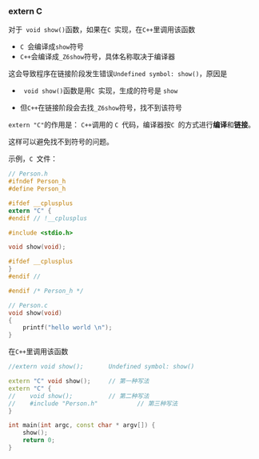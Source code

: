 ### extern C

对于` void show()`函数，如果在`C `实现，在`C++`里调用该函数

- `C `会编译成`show`符号
- `C++`会编译成`_Z6show`符号，具体名称取决于编译器

这会导致程序在链接阶段发生错误`Undefined symbol: show()`，原因是

- ` void show()`函数是用`C `实现，生成的符号是 `show`

- 但`C++`在链接阶段会去找`_Z6show`符号，找不到该符号



`extern "C"`的作用是： `C++`调用的 `C `代码，编译器按`C `的方式进行**编译**和**链接**。

这样可以避免找不到符号的问题。

示例，`C `文件：

```c
// Person.h
#ifndef Person_h
#define Person_h

#ifdef __cplusplus
extern "C" {
#endif // !__cplusplus

#include <stdio.h>

void show(void);

#ifdef __cplusplus
}
#endif //

#endif /* Person_h */

// Person.c
void show(void)
{
    printf("hello world \n");
}
```

在`C++`里调用该函数

```c++
//extern void show();       Undefined symbol: show()

extern "C" void show();		// 第一种写法
extern "C" {
//    void show();			// 第二种写法
//    #include "Person.h"			// 第三种写法
}

int main(int argc, const char * argv[]) {
    show();
    return 0;
}
```



